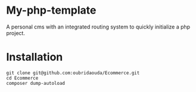 # My-php-template
A personal cms with an integrated routing system to quickly initialize a php project.

# Installation
````
git clone git@github.com:oubridaouda/Ecommerce.git
cd Ecommerce
composer dump-autoload
````
